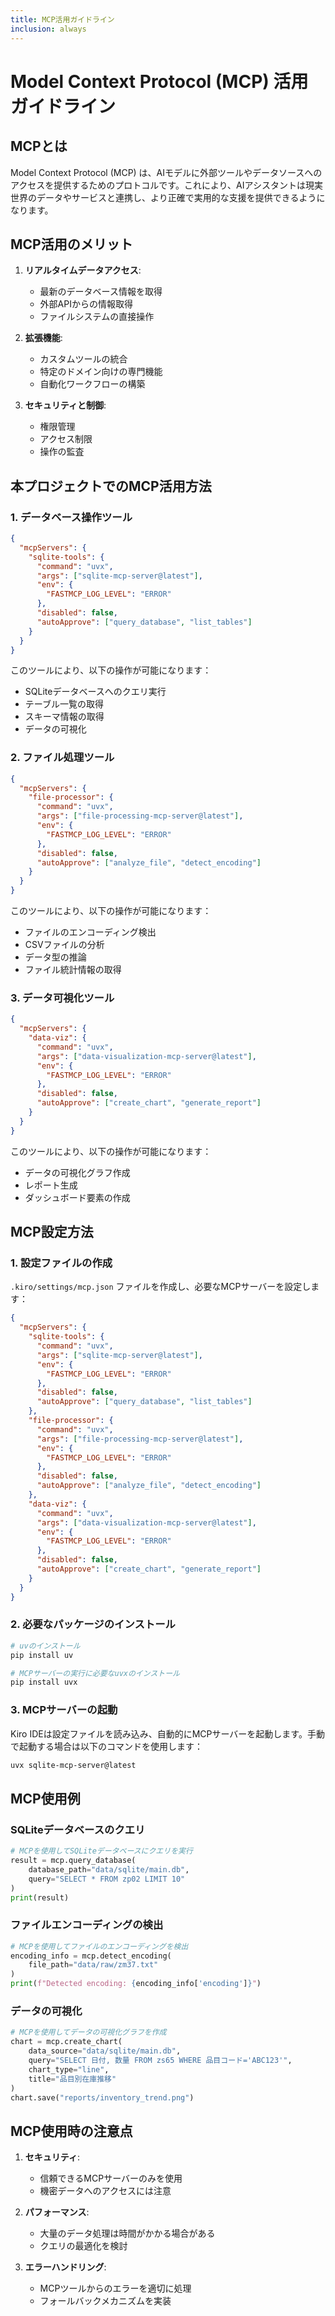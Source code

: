 ```yaml
---
title: MCP活用ガイドライン
inclusion: always
---
```


# Model Context Protocol (MCP) 活用ガイドライン

## MCPとは

Model Context Protocol (MCP) は、AIモデルに外部ツールやデータソースへのアクセスを提供するためのプロトコルです。これにより、AIアシスタントは現実世界のデータやサービスと連携し、より正確で実用的な支援を提供できるようになります。

## MCP活用のメリット

1. **リアルタイムデータアクセス**:
   - 最新のデータベース情報を取得
   - 外部APIからの情報取得
   - ファイルシステムの直接操作

2. **拡張機能**:
   - カスタムツールの統合
   - 特定のドメイン向けの専門機能
   - 自動化ワークフローの構築

3. **セキュリティと制御**:
   - 権限管理
   - アクセス制限
   - 操作の監査

## 本プロジェクトでのMCP活用方法

### 1. データベース操作ツール

```json
{
  "mcpServers": {
    "sqlite-tools": {
      "command": "uvx",
      "args": ["sqlite-mcp-server@latest"],
      "env": {
        "FASTMCP_LOG_LEVEL": "ERROR"
      },
      "disabled": false,
      "autoApprove": ["query_database", "list_tables"]
    }
  }
}
```

このツールにより、以下の操作が可能になります：

- SQLiteデータベースへのクエリ実行
- テーブル一覧の取得
- スキーマ情報の取得
- データの可視化

### 2. ファイル処理ツール

```json
{
  "mcpServers": {
    "file-processor": {
      "command": "uvx",
      "args": ["file-processing-mcp-server@latest"],
      "env": {
        "FASTMCP_LOG_LEVEL": "ERROR"
      },
      "disabled": false,
      "autoApprove": ["analyze_file", "detect_encoding"]
    }
  }
}
```

このツールにより、以下の操作が可能になります：

- ファイルのエンコーディング検出
- CSVファイルの分析
- データ型の推論
- ファイル統計情報の取得

### 3. データ可視化ツール

```json
{
  "mcpServers": {
    "data-viz": {
      "command": "uvx",
      "args": ["data-visualization-mcp-server@latest"],
      "env": {
        "FASTMCP_LOG_LEVEL": "ERROR"
      },
      "disabled": false,
      "autoApprove": ["create_chart", "generate_report"]
    }
  }
}
```

このツールにより、以下の操作が可能になります：

- データの可視化グラフ作成
- レポート生成
- ダッシュボード要素の作成

## MCP設定方法

### 1. 設定ファイルの作成

`.kiro/settings/mcp.json` ファイルを作成し、必要なMCPサーバーを設定します：

```json
{
  "mcpServers": {
    "sqlite-tools": {
      "command": "uvx",
      "args": ["sqlite-mcp-server@latest"],
      "env": {
        "FASTMCP_LOG_LEVEL": "ERROR"
      },
      "disabled": false,
      "autoApprove": ["query_database", "list_tables"]
    },
    "file-processor": {
      "command": "uvx",
      "args": ["file-processing-mcp-server@latest"],
      "env": {
        "FASTMCP_LOG_LEVEL": "ERROR"
      },
      "disabled": false,
      "autoApprove": ["analyze_file", "detect_encoding"]
    },
    "data-viz": {
      "command": "uvx",
      "args": ["data-visualization-mcp-server@latest"],
      "env": {
        "FASTMCP_LOG_LEVEL": "ERROR"
      },
      "disabled": false,
      "autoApprove": ["create_chart", "generate_report"]
    }
  }
}
```

### 2. 必要なパッケージのインストール

```bash
# uvのインストール
pip install uv

# MCPサーバーの実行に必要なuvxのインストール
pip install uvx
```

### 3. MCPサーバーの起動

Kiro IDEは設定ファイルを読み込み、自動的にMCPサーバーを起動します。手動で起動する場合は以下のコマンドを使用します：

```bash
uvx sqlite-mcp-server@latest
```

## MCP使用例

### SQLiteデータベースのクエリ

```python
# MCPを使用してSQLiteデータベースにクエリを実行
result = mcp.query_database(
    database_path="data/sqlite/main.db",
    query="SELECT * FROM zp02 LIMIT 10"
)
print(result)
```

### ファイルエンコーディングの検出

```python
# MCPを使用してファイルのエンコーディングを検出
encoding_info = mcp.detect_encoding(
    file_path="data/raw/zm37.txt"
)
print(f"Detected encoding: {encoding_info['encoding']}")
```

### データの可視化

```python
# MCPを使用してデータの可視化グラフを作成
chart = mcp.create_chart(
    data_source="data/sqlite/main.db",
    query="SELECT 日付, 数量 FROM zs65 WHERE 品目コード='ABC123'",
    chart_type="line",
    title="品目別在庫推移"
)
chart.save("reports/inventory_trend.png")
```

## MCP使用時の注意点

1. **セキュリティ**:
   - 信頼できるMCPサーバーのみを使用
   - 機密データへのアクセスには注意

2. **パフォーマンス**:
   - 大量のデータ処理は時間がかかる場合がある
   - クエリの最適化を検討

3. **エラーハンドリング**:
   - MCPツールからのエラーを適切に処理
   - フォールバックメカニズムを実装